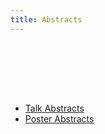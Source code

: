 ```yaml
---
title: Abstracts
---
```

<slot name="/events/gcc2013/header" />

<br /><br />



<slot name="/events/gcc2013/linkbox" />



<br /><br />

* [Talk Abstracts](/src/events/gcc2013/abstracts/talks/index.md)
* [Poster Abstracts](/src/events/gcc2013/abstracts/posters/index.md)

